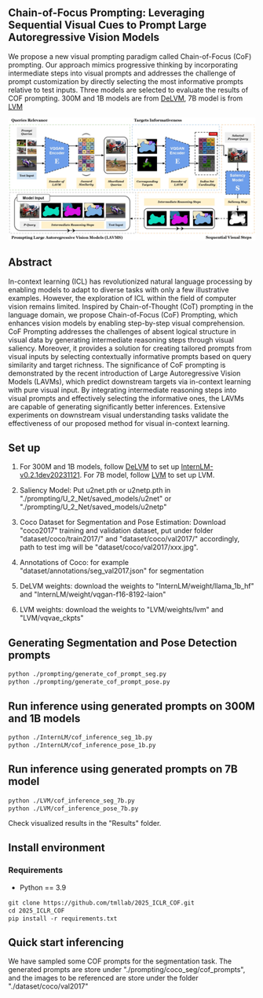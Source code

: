 ## Chain-of-Focus Prompting: Leveraging Sequential Visual Cues to Prompt Large Autoregressive Vision Models

We propose a new visual prompting paradigm called Chain-of-Focus (CoF) prompting. Our approach mimics progressive thinking by incorporating intermediate steps into visual prompts and addresses the challenge of prompt customization by directly selecting the most informative prompts relative to test inputs. Three models are selected to evaluate the results of COF prompting. 300M and 1B models are from [DeLVM](https://github.com/ggjy/DeLVM), 7B model is from [LVM](https://github.com/ytongbai/LVM)

![Chain-of-Focus](figs/Method.jpg "Chain-of-Focus")
## Abstract

In-context learning (ICL) has revolutionized natural language processing by enabling models to adapt to diverse tasks with only a few illustrative examples. However, the exploration of ICL within the field of computer vision remains limited. Inspired by Chain-of-Thought (CoT) prompting in the language domain, we propose Chain-of-Focus (CoF) Prompting, which enhances vision models by enabling step-by-step visual comprehension. CoF Prompting addresses the challenges of absent logical structure in visual data by generating intermediate reasoning steps through visual saliency. Moreover, it provides a solution for creating tailored prompts from visual inputs by selecting contextually informative prompts based on query similarity and target richness. The significance of CoF prompting is demonstrated by the recent introduction of Large Autoregressive Vision Models (LAVMs), which predict downstream targets via in-context learning with pure visual input. By integrating intermediate reasoning steps into visual prompts and effectively selecting the informative ones, the LAVMs are capable of generating significantly better inferences. Extensive experiments on downstream visual understanding tasks validate the effectiveness of our proposed method for visual in-context learning.

## Set up
1. For 300M and 1B models, follow [DeLVM](https://github.com/ggjy/DeLVM) to set up [InternLM-v0.2.1dev20231121](https://github.com/InternLM/InternLM/tree/v0.2.1dev20231121). For 7B model, follow [LVM](https://github.com/ytongbai/LVM) to set up LVM. 

2. Saliency Model: Put u2net.pth or u2netp.pth in "./prompting/U_2_Net/saved_models/u2net" or "./prompting/U_2_Net/saved_models/u2netp"
3. Coco Dataset for Segmentation and Pose Estimation: Download "coco2017" training and validation dataset, put under folder "dataset/coco/train2017/" and "dataset/coco/val2017/" accordingly, path to test img will be "dataset/coco/val2017/xxx.jpg".
4. Annotations of Coco: for example "dataset/annotations/seg_val2017.json" for segmentation
5. DeLVM weights: download the weights to "InternLM/weight/llama_1b_hf" and "InternLM/weight/vqgan-f16-8192-laion"
6. LVM weights: download the weights to "LVM/weights/lvm" and "LVM/vqvae_ckpts"


## Generating Segmentation and Pose Detection prompts
```
python ./prompting/generate_cof_prompt_seg.py  
python ./prompting/generate_cof_prompt_pose.py  
```

## Run inference using generated prompts on 300M and 1B models
```
python ./InternLM/cof_inference_seg_1b.py  
python ./InternLM/cof_inference_pose_1b.py  
```

## Run inference using generated prompts on 7B model
```
python ./LVM/cof_inference_seg_7b.py  
python ./LVM/cof_inference_pose_7b.py  
```

Check visualized results in the "Results" folder.

## Install environment
### Requirements
- Python == 3.9
```
git clone https://github.com/tmllab/2025_ICLR_COF.git
cd 2025_ICLR_COF
pip install -r requirements.txt
```

## Quick start inferencing
We have sampled some COF prompts for the segmentation task. The generated prompts are store under "./prompting/coco_seg/cof_prompts", and the images to be referenced are store under the folder "./dataset/coco/val2017" 
